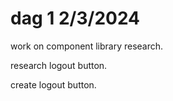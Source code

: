 # dag 1 2/3/2024

work on component library research.

research logout button.

create logout button.
